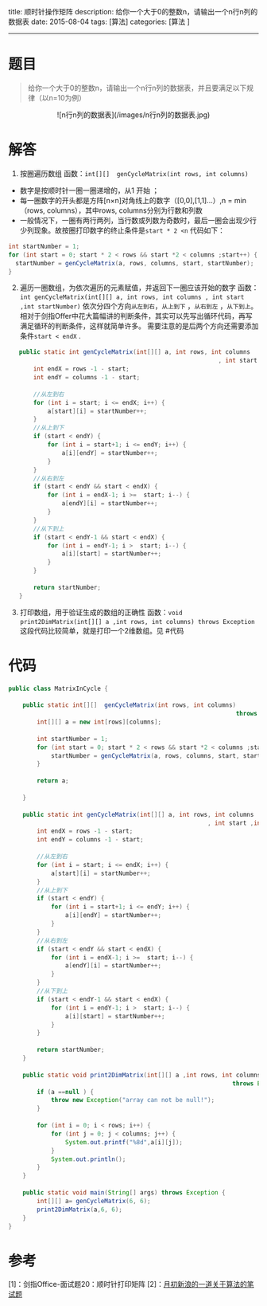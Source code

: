 title:  顺时针操作矩阵
description: 给你一个大于0的整数n，请输出一个n行n列的数据表
date: 2015-08-04
tags:  [算法]
categories:  [算法 ]

----
# 题目
>给你一个大于0的整数n，请输出一个n行n列的数据表，并且要满足以下规律（以n=10为例）

<center>![n行n列的数据表](/images/n行n列的数据表.jpg)</center>

# 解答
1.  按圈遍历数组
 函数：`int[][]  genCycleMatrix(int rows, int columns)` 
 + 数字是按顺时针一圈一圈递增的，从1 开始 ；
 + 每一圈数字的开头都是方阵[n×n]对角线上的数字（[0,0],[1,1]...）,n = min（rows, columns），其中rows, columns分别为行数和列数
 + 一般情况下，一圈有两行两列，当行数或列数为奇数时，最后一圈会出现少行少列现象。故按圈打印数字的终止条件是`start * 2 <n`
 代码如下：
  ```java
int startNumber = 1;
for (int start = 0; start * 2 < rows && start *2 < columns ;start++) {
    startNumber = genCycleMatrix(a, rows, columns, start, startNumber);
}
  ```
2. 遍历一圈数组，为依次遍历的元素赋值，并返回下一圈应该开始的数字
 函数：`int genCycleMatrix(int[][] a, int rows, int columns , int start ,int startNumber)`
 依次分四个方向`从左到右`，`从上到下` ，`从右到左` ，`从下到上`。
 相对于剑指Offer中花大篇幅讲的判断条件，其实可以先写出循环代码，再写满足循环的判断条件，这样就简单许多。
 需要注意的是后两个方向还需要添加条件`start < endX` .
 <!-- more-->
 ```java
    public static int genCycleMatrix(int[][] a, int rows, int columns 
                                                            , int start ,int startNumber){
        int endX = rows -1 - start;
        int endY = columns -1 - start;
        
        //从左到右
        for (int i = start; i <= endX; i++) {
            a[start][i] = startNumber++;
        }
        //从上到下
        if (start < endY) {
            for (int i = start+1; i <= endY; i++) {
                a[i][endY] = startNumber++;
            }
        }
        //从右到左
        if (start < endY && start < endX) {
            for (int i = endX-1; i >=  start; i--) {
                a[endY][i] = startNumber++;
            }
        }
        //从下到上
        if (start < endY-1 && start < endX) {
            for (int i = endY-1; i >  start; i--) {
                a[i][start] = startNumber++;
            }
        }
        
        return startNumber;
    }
 ```

3. 打印数组，用于验证生成的数组的正确性
 函数：`void print2DimMatrix(int[][] a ,int rows, int columns) throws Exception`
 这段代码比较简单，就是打印一个2维数组。见 #代码

# 代码

```java
public class MatrixInCycle {

    public static int[][]  genCycleMatrix(int rows, int columns) 
                                                                throws Exception{
        int[][] a = new int[rows][columns];
        
        int startNumber = 1;
        for (int start = 0; start * 2 < rows && start *2 < columns ;start++) {
            startNumber = genCycleMatrix(a, rows, columns, start, startNumber);
        }
        
        return a;
        
    }
    
    public static int genCycleMatrix(int[][] a, int rows, int columns 
                                                        , int start ,int startNumber){
        int endX = rows -1 - start;
        int endY = columns -1 - start;
        
        //从左到右
        for (int i = start; i <= endX; i++) {
            a[start][i] = startNumber++;
        }
        //从上到下
        if (start < endY) {
            for (int i = start+1; i <= endY; i++) {
                a[i][endY] = startNumber++;
            }
        }
        //从右到左
        if (start < endY && start < endX) {
            for (int i = endX-1; i >=  start; i--) {
                a[endY][i] = startNumber++;
            }
        }
        //从下到上
        if (start < endY-1 && start < endX) {
            for (int i = endY-1; i >  start; i--) {
                a[i][start] = startNumber++;
            }
        }
        
        return startNumber;
    }
    
    public static void print2DimMatrix(int[][] a ,int rows, int columns) 
                                                               throws Exception{
        if (a ==null ) {
            throw new Exception("array can not be null!");
        }
        
        for (int i = 0; i < rows; i++) {
            for (int j = 0; j < columns; j++) {
                System.out.printf("%8d",a[i][j]);
            }
            System.out.println();
        }
    }
    
    public static void main(String[] args) throws Exception {
        int[][] a= genCycleMatrix(6, 6);
        print2DimMatrix(a,6, 6);
    }
}
```

# 参考
[1]：剑指Office-面试题20：顺时针打印矩阵
[2]：[月初新浪的一道关于算法的笔试题](http://bbs.lampbrother.net/read-htm-tid-117390.html)